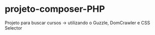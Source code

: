 # projeto-composer-PHP
Projeto para buscar cursos -> utilizando o Guzzle, DomCrawler e CSS Selector
